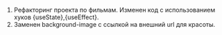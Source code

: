 1) Рефакторинг проекта по фильмам. Изменен код с использованием хуков {useState},{useEffect}.
2) Заменен background-image с ссылкой на внешний url для красоты.
